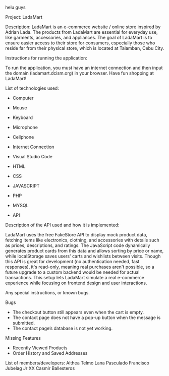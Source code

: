 helu guys

Project: LadaMart

Description: LadaMart is an e-commerce website / online store inspired by Adrian Lada. The products from LadaMart are essential for everyday use, like garments, accessories, and appliances. The goal of LadaMart is to ensure easier access to their store for consumers, especially those who reside far from their physical store, which is located at Talamban, Cebu City.

Instructions for running the application:

To run the application, you must have an internet connection and then input the domain (ladamart.dcism.org) in your browser. Have fun shopping at LadaMart!

List of technologies used:
- Computer
- Mouse
- Keyboard
- Microphone
- Cellphone
- Internet Connection
- Visual Studio Code

- HTML
- CSS
- JAVASCRIPT
- PHP
- MYSQL
- API

Description of the API used and how it is implemented:

LadaMart uses the free FakeStore API to display mock product data, fetching items like electronics, clothing, and accessories with details such as prices, descriptions, and ratings. The JavaScript code dynamically generates product cards from this data and allows sorting by price or name, while localStorage saves users' carts and wishlists between visits. Though this API is great for development (no authentication needed, fast responses), it's read-only, meaning real purchases aren't possible, so a future upgrade to a custom backend would be needed for actual transactions. This setup lets LadaMart simulate a real e-commerce experience while focusing on frontend design and user interactions.

Any special instructions, or known bugs.

Bugs
- The checkout button still appears even when the cart is empty.
- The contact page does not have a pop-up button when the message is submitted.
- The contact page’s database is not yet working.

Missing  Features
- Recently Viewed Products
- Order History and Saved Addresses


List of members/developers:
Althea Telmo
Lana Pasculado
Francisco Jubelag Jr XX
Casmir Ballesteros

